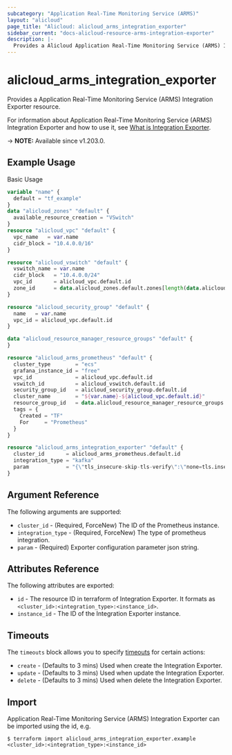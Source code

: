```yaml
---
subcategory: "Application Real-Time Monitoring Service (ARMS)"
layout: "alicloud"
page_title: "Alicloud: alicloud_arms_integration_exporter"
sidebar_current: "docs-alicloud-resource-arms-integration-exporter"
description: |-
  Provides a Alicloud Application Real-Time Monitoring Service (ARMS) Integration Exporter resource.
---
```


# alicloud_arms_integration_exporter

Provides a Application Real-Time Monitoring Service (ARMS) Integration Exporter resource.

For information about Application Real-Time Monitoring Service (ARMS) Integration Exporter and how to use it, see [What is Integration Exporter](https://www.alibabacloud.com/help/en/arms/developer-reference/api-arms-2019-08-08-addprometheusintegration).

-> **NOTE:** Available since v1.203.0.

## Example Usage

Basic Usage

```terraform
variable "name" {
  default = "tf_example"
}
data "alicloud_zones" "default" {
  available_resource_creation = "VSwitch"
}
resource "alicloud_vpc" "default" {
  vpc_name   = var.name
  cidr_block = "10.4.0.0/16"
}

resource "alicloud_vswitch" "default" {
  vswitch_name = var.name
  cidr_block   = "10.4.0.0/24"
  vpc_id       = alicloud_vpc.default.id
  zone_id      = data.alicloud_zones.default.zones[length(data.alicloud_zones.default.zones) - 1].id
}

resource "alicloud_security_group" "default" {
  name   = var.name
  vpc_id = alicloud_vpc.default.id
}

data "alicloud_resource_manager_resource_groups" "default" {
}

resource "alicloud_arms_prometheus" "default" {
  cluster_type        = "ecs"
  grafana_instance_id = "free"
  vpc_id              = alicloud_vpc.default.id
  vswitch_id          = alicloud_vswitch.default.id
  security_group_id   = alicloud_security_group.default.id
  cluster_name        = "${var.name}-${alicloud_vpc.default.id}"
  resource_group_id   = data.alicloud_resource_manager_resource_groups.default.groups.0.id
  tags = {
    Created = "TF"
    For     = "Prometheus"
  }
}

resource "alicloud_arms_integration_exporter" "default" {
  cluster_id       = alicloud_arms_prometheus.default.id
  integration_type = "kafka"
  param            = "{\"tls_insecure-skip-tls-verify\":\"none=tls.insecure-skip-tls-verify\",\"tls_enabled\":\"none=tls.enabled\",\"sasl_mechanism\":\"\",\"name\":\"kafka1\",\"sasl_enabled\":\"none=sasl.enabled\",\"ip_ports\":\"abc:888\",\"scrape_interval\":30,\"version\":\"0.10.1.0\"}"
}
```

## Argument Reference

The following arguments are supported:

* `cluster_id` - (Required, ForceNew) The ID of the Prometheus instance.
* `integration_type` - (Required, ForceNew) The type of prometheus integration.
* `param` - (Required) Exporter configuration parameter json string.

## Attributes Reference

The following attributes are exported:

* `id` - The resource ID in terraform of Integration Exporter. It formats as `<cluster_id>:<integration_type>:<instance_id>`.
* `instance_id` - The ID of the Integration Exporter instance.

## Timeouts

The `timeouts` block allows you to specify [timeouts](https://www.terraform.io/docs/configuration-0-11/resources.html#timeouts) for certain actions:

* `create` - (Defaults to 3 mins) Used when create the Integration Exporter.
* `update` - (Defaults to 3 mins) Used when update the Integration Exporter.
* `delete` - (Defaults to 3 mins) Used when delete the Integration Exporter.

## Import

Application Real-Time Monitoring Service (ARMS) Integration Exporter can be imported using the id, e.g.

```shell
$ terraform import alicloud_arms_integration_exporter.example <cluster_id>:<integration_type>:<instance_id>
```
